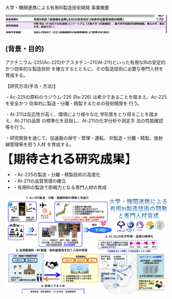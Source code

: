 大学・機関連携による有用RI製造技術開発 事業概要

![](_page_0_Picture_1.jpeg)

## (背景・目的)

アクチニウム-225(Ac-225)やアスタチン-211(At-211)といった有用なRIの安定的かつ効率的な製造技術 を確立するとともに、その製造技術に必要な専門人材を育成する。

【研究方法(手法・方法)】

・Ac-225の原料のラジウム-226 (Ra-226) は希少であることを踏まえ、Ac-225を安全かつ 効率的に製造・分離・精製するための技術開発を 行う。

・At-211は反応性が高く、環境により様々な化 学形態をとり得ることを踏まえ、At-211の品質 の標準化を目指し、At-211の化学分析や測定手 法の性能確認等を行う。

・研究開発を通じて、加速器の保守・管理・運転、 RI製造・分離・精製、放射線管理等を担う人材 を育成する。

![](_page_0_Figure_8.jpeg)

- ・Ac-225の製造・分離・精製技術の高度化
- ・At-211の品質管理の確立
- ・有用RIの製造で即戦力となる専門人材の育成

![](_page_0_Figure_12.jpeg)

